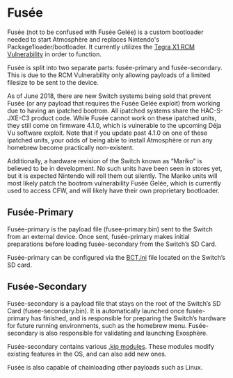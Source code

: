 # Fusée
Fusée (not to be confused with Fusée Gelée) is a custom bootloader needed to start Atmosphère and replaces Nintendo's Package1loader/bootloader. It currently utilizes the [Tegra X1 RCM Vulnerability](https://nvidia.custhelp.com/app/answers/detail/a_id/4660/~/security-notice%3A-nvidia-tegra-rcm-vulnerability) in order to function.

Fusée is split into two separate parts: fusée-primary and fusée-secondary. This is due to the RCM Vulnerability only allowing payloads of a limited filesize to be sent to the device.

As of June 2018, there are new Switch systems being sold that prevent Fusée (or any payload that requires the Fusée Gelée exploit) from working due to having an ipatched bootrom. All ipatched systems share the HAC-S-JXE-C3 product code. While Fusée cannot work on these ipatched units, they still come on firmware 4.1.0, which is vulnerable to the upcoming Déja Vu software exploit. Note that if you update past 4.1.0 on one of these ipatched units, your odds of being able to install Atmosphère or run any homebrew become practically non-existent.

Additionally, a hardware revision of the Switch known as “Mariko” is believed to be in development. No such units have been seen in stores yet, but it is expected Nintendo will roll them out silently. The Mariko units will most likely patch the bootrom vulnerability Fusée Gelée, which is currently used to access CFW, and will likely have their own proprietary bootloader.

## Fusée-Primary
Fusée-primary is the payload file (fusee-primary.bin) sent to the Switch from an external device. Once sent, fusée-primary makes initial preparations before loading fusée-secondary from the Switch’s SD Card.

Fusée-primary can be configured via the [BCT.ini](../fusee/BCT.md) file located on the Switch’s SD card.

## Fusée-Secondary
Fusée-secondary is a payload file that stays on the root of the Switch’s SD Card (fusee-secondary.bin). It is automatically launched once fusée-primary has finished, and is responsible for preparing the Switch’s hardware for future running environments, such as the homebrew menu. Fusée-secondary is also responsible for validating and launching Exosphère.

Fusée-secondary contains various [.kip modules](../docs/main.md#modules). These modules modify existing features in the OS, and can also add new ones.

Fusée is also capable of chainloading other payloads such as Linux.
